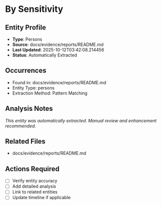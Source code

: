 # By Sensitivity

## Entity Profile
- **Type**: Persons
- **Source**: docs/evidence/reports/README.md
- **Last Updated**: 2025-10-12T03:42:08.214456
- **Status**: Automatically Extracted

## Occurrences
- Found in: docs/evidence/reports/README.md
- Entity Type: persons
- Extraction Method: Pattern Matching

## Analysis Notes
*This entity was automatically extracted. Manual review and enhancement recommended.*

## Related Files
- docs/evidence/reports/README.md

## Actions Required
- [ ] Verify entity accuracy
- [ ] Add detailed analysis
- [ ] Link to related entities
- [ ] Update timeline if applicable
